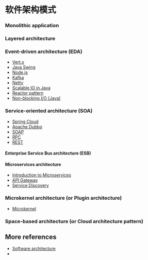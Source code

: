 # 软件架构模式


### Monolithic application

### Layered architecture

### Event-driven architecture (EDA)

- [Vert.x](https://vertx.io/)
- [Java Swing]()
- [Node.js](https://www.freecodecamp.org/news/understanding-node-js-event-driven-architecture-223292fcbc2d/)
- [Kafka](https://kafka.apache.org/)
- [Netty](https://netty.io/)
- [Scalable IO in Java](http://gee.cs.oswego.edu/dl/cpjslides/nio.pdf)
- [Reactor pattern]()
- [Non-blocking I/O (Java)](https://en.wikipedia.org/wiki/Non-blocking_I/O_(Java))

### Service-oriented architecture (SOA)

- [Spring Cloud]()
- [Apache Dubbo]()
- [SOAP]()
- [RPC]()
- [REST]()

#### Enterprise Service Bus architecture (ESB)

#### Microservices architecture

- [Introduction to Microservices](nginx.com/blog/introduction-to-microservices/)
- [API Gateway](https://www.nginx.com/blog/building-microservices-using-an-api-gateway/)
- [Service Discovery](https://www.nginx.com/blog/service-discovery-in-a-microservices-architecture/)

### Microkernel architecture (or Plugin architecture)

- [Microkernel](https://en.wikipedia.org/wiki/Microkernel)

### Space-based architecture (or Cloud architecture pattern)

## More references

- [Software architecture](https://en.wikipedia.org/wiki/Software_architecture)
- 